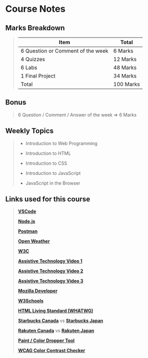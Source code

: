 # Course Notes

## Marks Breakdown

> | Item                              | Total     |
> | --------------------------------- | --------- |
> | 6 Question or Comment of the week | 6 Marks   |
> | 4 Quizzes                         | 12 Marks  |
> | 6 Labs                            | 48 Marks  |
> | 1 Final Project                   | 34 Marks  |
> | Total                             | 100 Marks |

## Bonus

> 6 Question / Comment / Answer of the week => 6 Marks

## Weekly Topics

> - Introduction to Web Programming
>
> - Introduction to HTML
>
> - Introduction to CSS
>
> - Introduction to JavaScript
>
> - JavaScript in the Browser

## Links used for this course

> [**VSCode**](https://code.visualstudio.com/Download)
>
> [**Node.js**](https://nodejs.org/en/download/prebuilt-installer)
>
> [**Postman**](https://www.postman.com)
>
> [**Open Weather**](https://openweathermap.org)
>
> [**W3C**](https://www.w3.org/developers)
>
> [**Assistive Technology Video 1**](https://www.youtube.com/watch?v=q_ATY9gimOM)
>
> [**Assistive Technology Video 2**](https://www.youtube.com/watch?v=dEbl5jvLKGQ)
>
> [**Assistive Technology Video 3**](https://www.youtube.com/watch?v=XPoHIrLOb7w)
>
> [**Mozilla Developer**](https://developer.mozilla.org/en-US)
>
> [**W3Schools**](https://www.w3schools.com)
>
> [**HTML Living Standard (WHATWG)**](https://html.spec.whatwg.org/multipage)
>
> [**Starbucks Canada**](https://www.starbucks.ca) vs [**Starbucks Japan**](https://www.starbucks.co.jp)
>
> [**Rakuten Canada**](https://www.rakuten.ca) vs [**Rakuten Japan**](https://www.rakuten.co.jp)
>
> [**Paint / Color Dropper Tool**](https://chromewebstore.google.com/detail/color-dropper/cbagleaaaocejmdeichhdkmjebpljckh)
>
> [**WCAG Color Contrast Checker**](https://chromewebstore.google.com/detail/wcag-color-contrast-check/plnahcmalebffmaghcpcmpaciebdhgdf)
